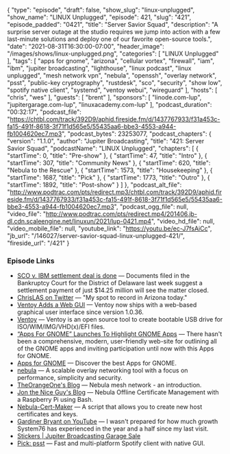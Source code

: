 {
  "type": "episode",
  "draft": false,
  "show_slug": "linux-unplugged",
  "show_name": "LINUX Unplugged",
  "episode": 421,
  "slug": "421",
  "episode_padded": "0421",
  "title": "Server Savior Squad",
  "description": "A surprise server outage at the studio requires we jump into action with a few last-minute solutions and deploy one of our favorite open-source tools.",
  "date": "2021-08-31T16:30:00-07:00",
  "header_image": "/images/shows/linux-unplugged.png",
  "categories": [
    "LINUX Unplugged"
  ],
  "tags": [
    "apps for gnome",
    "arizona",
    "cellular vortex",
    "firewall",
    "iam",
    "ibm",
    "jupiter broadcasting",
    "lighthouse",
    "linux podcast",
    "linux unplugged",
    "mesh network vpn",
    "nebula",
    "openssh",
    "overlay network",
    "psst",
    "public-key cryptography",
    "rustdesk",
    "sco",
    "security",
    "show low",
    "spotify native client",
    "systemd",
    "ventoy webui",
    "wireguard"
  ],
  "hosts": [
    "chris",
    "wes"
  ],
  "guests": [
    "brent"
  ],
  "sponsors": [
    "linode.com-lup",
    "jupitergarage.com-lup",
    "linuxacademy.com-lup"
  ],
  "podcast_duration": "00:32:17",
  "podcast_file": "https://chtbl.com/track/392D9/aphid.fireside.fm/d/1437767933/f31a453c-fa15-491f-8618-3f71f1d565e5/55435aa6-bbe3-4553-a944-fb1004620ec7.mp3",
  "podcast_bytes": 23253077,
  "podcast_chapters": {
    "version": "1.1.0",
    "author": "Jupiter Broadcasting",
    "title": "421: Server Savior Squad",
    "podcastName": "LINUX Unplugged",
    "chapters": [
      {
        "startTime": 0,
        "title": "Pre-show"
      },
      {
        "startTime": 47,
        "title": "Intro"
      },
      {
        "startTime": 307,
        "title": "Community News"
      },
      {
        "startTime": 620,
        "title": "Nebula to the Rescue"
      },
      {
        "startTime": 1573,
        "title": "Housekeeping"
      },
      {
        "startTime": 1687,
        "title": "Pick"
      },
      {
        "startTime": 1773,
        "title": "Outro"
      },
      {
        "startTime": 1892,
        "title": "Post-show"
      }
    ]
  },
  "podcast_alt_file": "http://www.podtrac.com/pts/redirect.mp3/chtbl.com/track/392D9/aphid.fireside.fm/d/1437767933/f31a453c-fa15-491f-8618-3f71f1d565e5/55435aa6-bbe3-4553-a944-fb1004620ec7.mp3",
  "podcast_ogg_file": null,
  "video_file": "http://www.podtrac.com/pts/redirect.mp4/201406.jb-dl.cdn.scaleengine.net/linuxun/2021/lup-0421.mp4",
  "video_hd_file": null,
  "video_mobile_file": null,
  "youtube_link": "https://youtu.be/ec-J7fsAiCc",
  "jb_url": "/146027/server-savior-squad-linux-unplugged-421/",
  "fireside_url": "/421"
}


### Episode Links

  * [SCO v. IBM settlement deal is done](https://www.theregister.com/2021/08/30/sco_tsg_vs_ibm_settlement/ "SCO v. IBM settlement deal is done") — Documents filed in the Bankruptcy Court for the District of Delaware last week suggest a settlement payment of just $14.25 million will see the matter closed.
  * [ChrisLAS on Twitter](https://twitter.com/ChrisLAS/status/1432366646929203201 "ChrisLAS on Twitter") — "My spot to record in Arizona today."
  * [Ventoy Adds a Web GUI](https://ostechnix.com/create-bootable-usb-drive-with-ventoy-webui-in-linux/ "Ventoy Adds a Web GUI") — Ventoy now ships with a web-based graphical user interface since version 1.0.36.
  * [Ventoy](https://www.ventoy.net/en/index.html "Ventoy") — Ventoy is an open source tool to create bootable USB drive for ISO/WIM/IMG/VHD(x)/EFI files.
  * [“Apps For GNOME” Launches To Highlight GNOME Apps](https://www.phoronix.com/scan.php?page=news_item&px=Apps-For-GNOME "“Apps For GNOME” Launches To Highlight GNOME Apps") — There hasn't been a comprehensive, modern, user-friendly web-site for outlining all of the GNOME apps and inviting participation until now with this Apps for GNOME.
  * [Apps for GNOME](https://apps.gnome.org/ "Apps for GNOME") — Discover the best Apps for GNOME.
  * [nebula](https://github.com/slackhq/nebula "nebula") — A scalable overlay networking tool with a focus on performance, simplicity and security.
  * [TheOrangeOne's Blog](https://theorangeone.net/posts/nebula-intro/ "TheOrangeOne's Blog") — Nebula mesh network - an introduction.
  * [Jon the Nice Guy's Blog](https://jon.sprig.gs/blog/post/2234 "Jon the Nice Guy's Blog") — Nebula Offline Certificate Management with a Raspberry Pi using Bash.
  * [Nebula-Cert-Maker](https://github.com/JonTheNiceGuy/Nebula-Cert-Maker "Nebula-Cert-Maker") — A script that allows you to create new host certificates and keys.
  * [Gardiner Bryant on YouTube](https://www.youtube.com/watch?v=uHY_QRVJOhA "Gardiner Bryant on YouTube") — I wasn't prepared for how much growth System76 has experienced in the year and a half since my last visit.
  * [Stickers | Jupiter Broadcasting Garage Sale](https://www.jupitergarage.com/category/stickers "Stickers | Jupiter Broadcasting Garage Sale")
  * [Pick: psst](https://github.com/jpochyla/psst "Pick: psst") — Fast and multi-platform Spotify client with native GUI.


